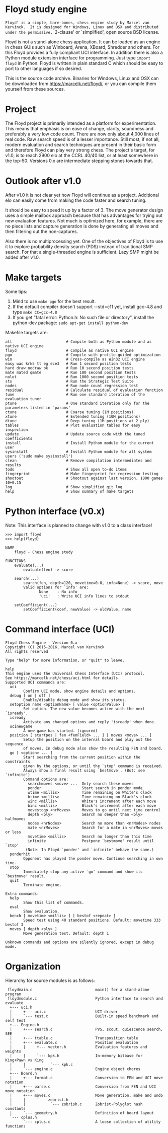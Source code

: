 Floyd study engine
==================

`Floyd' is a simple, bare-bones, chess engine study by Marcel van
Kervinck.  It is designed for Windows, Linux and OSX and distributed
under the permissive, `2-clause' or `simplified', open source BSD
license.

Floyd is not a stand-alone chess application. It can be loaded as
an engine in chess GUIs such as Winboard, Arena, XBoard, Shredder
and others. For this Floyd provides a fully compliant UCI interface.
In addition there is also a Python module extension interface for
programming. Just type ``import floyd`` in Python.  Floyd is written
in plain standard C which should be easy to port to other languages
if so desired.

This is the source code archive. Binaries for Windows, Linux and
OSX can be downloaded from https://marcelk.net/floyd/, or you can
compile them yourself from these sources.

Project
=======

The Floyd project is primarily intended as a platform for
experimentation.  This means that emphasis is on ease of change,
clarity, soundness and preferably a very low code count. There are
now only about 4,000 lines of real code. Raw search speed is of a
lesser importance.  Still most, if not all, modern evaluation and
search techniques are present in their basic form and therefore
Floyd can play very strong chess. The project's target, for v1.0,
is to reach 2900 elo at the CCRL 40/40 list, or at least somewhere
in the top-50. Versions 0.x are intermediate stepping stones towards
that.

Outlook after v1.0
==================

After v1.0 it is not clear yet how Floyd will continue as a project.
Additional elo can easily come from making the code faster and
search tuning.

It should be easy to speed it up by a factor of 3. The move generator
design uses a simple mailbox approach because that has advantages
for trying out new evaluation features. Not much is optimized here,
for example, there are no piece lists and capture generation is
done by generating all moves and then filtering out the non-captures.

Also there is no multiprocessing yet. One of the objectives of Floyd
is to use it to explore probability density search (PDS) instead
of traditional SMP search. For that a single-threaded engine is
sufficient. Lazy SMP might be added after v1.0.

Make targets
============

Some tips:
1. Mind to use ``make pgo`` for the best result.
2. If the default compiler doesn't support --std=c11 yet, install gcc-4.8 and type ``make CC=gcc-4.8``
3. If you get "fatal error: Python.h: No such file or directory", install the python-dev package: ``sudo apt-get install python-dev``

Makefile targets are:
```
all                        # Compile both as Python module and as native UCI engine
floyd                      # Compile as native UCI engine
pgo                        # Compile with profile-guided optimization
win                        # Cross-compile as Win32 UCI engine
easy wac krk5 tt eg ece3   # Run 1 second position tests
hard draw nodraw bk        # Run 10 second position tests
mate mated qmate           # Run 100 second position tests
nolot                      # Run 1000 second position tests
sts                        # Run the Strategic Test Suite
nodes                      # Run node count regression test
residual                   # Calculate residual of evaluation function
tune                       # Run one standard iteration of the evaluation tuner
ptune                      # One standard iteration only for the parameters listed in `params'
ctune                      # Coarse tuning (1M positions)
xtune                      # Extended tuning (10M positions)
dtune                      # Deep tuning (1M positions at 2 ply)
tables                     # Plot evaluation tables for easy inspection
update                     # Update source code with the tuned coefficients
install                    # Install Python module for the current user
sysinstall                 # Install Python module for all system users ('sudo make sysinstall')
clean                      # Remove compilation intermediates and results
todo                       # Show all open to-do items
fingerprint                # Make fingerprint for regression testing
shootout                   # Shootout against last version, 1000 games 10+0.15
log                        # Show simplified git log
help                       # Show summary of make targets
```

Python interface (v0.x)
=======================
Note: This interface is planned to change with v1.0 to a class interface!
```
>>> import floyd
>>> help(floyd)

NAME
    floyd - Chess engine study

FUNCTIONS
    evaluate(...)
        evaluate(fen) -> score
    
    search(...)
        search(fen, depth=120, movetime=0.0, info=None) -> score, move
        Valid options for `info' are:
               None    : No info
               'uci'   : Write UCI info lines to stdout
    
    setCoefficient(...)
        setCoefficient(coef, newValue) -> oldValue, name
```

Command interface (UCI)
=======================
```
Floyd Chess Engine - Version 0.x
Copyright (C) 2015-2016, Marcel van Kervinck
All rights reserved

Type "help" for more information, or "quit" to leave.

help
This engine uses the Universal Chess Interface (UCI) protocol.
See https://marcelk.net/chess/uci.html for details.
Supported UCI commands are:
  uci
        Confirm UCI mode, show engine details and options.
  debug [ on | off ]
        Enable/disable debug mode and show its status.
  setoption name <optionName> [ value <optionValue> ]
        Set option. The new value becomes active with the next `isready'.
  isready
        Activate any changed options and reply 'isready' when done.
  ucinewgame
        A new game has started. (ignored)
  position [ startpos | fen <fenField> ... ] [ moves <move> ... ]
        Setup the position on the internal board and play out the sequence
        of moves. In debug mode also show the resulting FEN and board.
  go [ <option> ... ]
        Start searching from the current position within the constraints
        given by the options, or until the `stop' command is received.
        Always show a final result using `bestmove'. (But: see `infinite')
        Command options are:
          searchmoves <move> ...  Only search these moves
          ponder                  Start search in ponder mode
          wtime <millis>          Time remaining on White's clock
          btime <millis>          Time remaining on Black's clock
          winc <millis>           White's increment after each move
          binc <millis>           Black's increment after each move
          movestogo <nrMoves>     Moves to go until next time control
          depth <ply>             Search no deeper than <ply> halfmoves
          nodes <nrNodes>         Search no more than <nrNodes> nodes
          mate <nrMoves>          Search for a mate in <nrMoves> moves or less
          movetime <millis>       Search no longer than this time
          infinite                Postpone `bestmove' result until `stop'
         (Note: In Floyd `ponder' and `infinite' behave the same.)
  ponderhit
        Opponent has played the ponder move. Continue searching in own time.
  stop
        Immediately stop any active `go' command and show its `bestmove' result.
  quit
        Terminate engine.

Extra commands:
  help
        Show this list of commands.
  eval
        Show evaluation.
  bench [ movetime <millis> ] [ bestof <repeat> ]
        Speed test using 40 standard positions. Default: movetime 333 bestof 3
  moves [ depth <ply> ]
        Move generation test. Default: depth 1

Unknown commands and options are silently ignored, except in debug mode.
```

Organization
============

Hierarchy for source modules is as follows:
```
 floydmain.c                            main() for a stand-alone program
 floydmodule.c                          Python interface to search and evaluate
  +--- uci.h
  |     +--- uci.c                      UCI driver
  |     `--- test.c                     Built-in speed benchmark and self test
  +--- Engine.h
  |     +--- search.c                   PVS, scout, quiescence search, SEE
  |     +--- ttable.c                   Transposition table
  |     +--- evaluate.c                 Position evaluation
  |     |     +--- vector.h             Evaluation features and weights
  |     |     `--- kpk.h                In-memory bitbase for King+Pawn vs King
  |     |           `--- kpk.c
  |     `--- engine.c                   Engine object chores
  +--- Board.h
  |     +--- format.c                   Conversion to FEN and UCI move notation
  |     +--- parse.c                    Conversion from FEN and UCI move notation
  |     +--- moves.c                    Move generation, make and undo
  |     |     `--- zobrist.h
  |     |           `--- zobrish.c      Zobrist-Polyglot hash constants
  |     `--- geometry.h                 Definition of board layout
  `--- cplus.h
        `--- cplus.c                    A loose collection of utility functions
```

